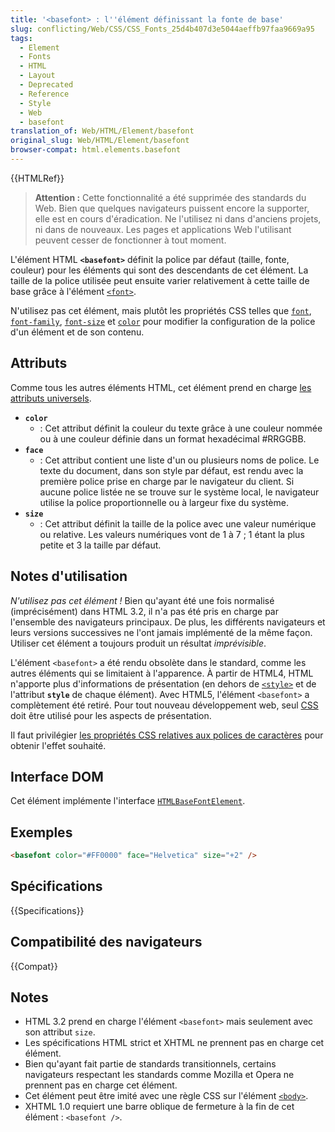 ```yaml
---
title: '<basefont> : l''élément définissant la fonte de base'
slug: conflicting/Web/CSS/CSS_Fonts_25d4b407d3e5044aeffb97faa9669a95
tags:
  - Element
  - Fonts
  - HTML
  - Layout
  - Deprecated
  - Reference
  - Style
  - Web
  - basefont
translation_of: Web/HTML/Element/basefont
original_slug: Web/HTML/Element/basefont
browser-compat: html.elements.basefont
---
```

{{HTMLRef}}

> **Attention :** Cette fonctionnalité a été supprimée des standards du Web. Bien que quelques navigateurs puissent encore la supporter, elle est en cours d'éradication. Ne l'utilisez ni dans d'anciens projets, ni dans de nouveaux. Les pages et applications Web l'utilisant peuvent cesser de fonctionner à tout moment.

L'élément HTML **`<basefont>`** définit la police par défaut (taille, fonte, couleur) pour les éléments qui sont des descendants de cet élément. La taille de la police utilisée peut ensuite varier relativement à cette taille de base grâce à l'élément [`<font>`](/fr/docs/Web/HTML/Element/font).

N'utilisez pas cet élément, mais plutôt les propriétés CSS telles que [`font`](/fr/docs/Web/CSS/font), [`font-family`](/fr/docs/Web/CSS/font-family), [`font-size`](/fr/docs/Web/CSS/font-size) et [`color`](/fr/docs/Web/CSS/color) pour modifier la configuration de la police d'un élément et de son contenu.

## Attributs

Comme tous les autres éléments HTML, cet élément prend en charge [les attributs universels](/fr/docs/Web/HTML/Global_attributes).

- **`color`**
  - : Cet attribut définit la couleur du texte grâce à une couleur nommée ou à une couleur définie dans un format hexadécimal #RRGGBB.
- **`face`**
  - : Cet attribut contient une liste d'un ou plusieurs noms de police. Le texte du document, dans son style par défaut, est rendu avec la première police prise en charge par le navigateur du client. Si aucune police listée ne se trouve sur le système local, le navigateur utilise la police proportionnelle ou à largeur fixe du système.
- **`size`**
  - : Cet attribut définit la taille de la police avec une valeur numérique ou relative. Les valeurs numériques vont de 1 à 7 ; 1 étant la plus petite et 3 la taille par défaut.

## Notes d'utilisation

_N'utilisez pas cet élément !_ Bien qu'ayant été une fois normalisé (imprécisément) dans HTML 3.2, il n'a pas été pris en charge par l'ensemble des navigateurs principaux. De plus, les différents navigateurs et leurs versions successives ne l'ont jamais implémenté de la même façon. Utiliser cet élément a toujours produit un résultat _imprévisible_.

L'élément `<basefont>` a été rendu obsolète dans le standard, comme les autres éléments qui se limitaient à l'apparence. À partir de HTML4, HTML n'apporte plus d'informations de présentation (en dehors de [`<style>`](/fr/docs/Web/HTML/Element/style) et de l'attribut **`style`** de chaque élément). Avec HTML5, l'élément `<basefont>` a complètement été retiré. Pour tout nouveau développement web, seul [CSS](/fr/docs/Web/CSS) doit être utilisé pour les aspects de présentation.

Il faut privilégier [les propriétés CSS relatives aux polices de caractères](/fr/docs/Web/CSS/CSS_Fonts) pour obtenir l'effet souhaité.

## Interface DOM

Cet élément implémente l'interface [`HTMLBaseFontElement`](/fr/docs/Web/API/HTMLBaseFontElement).

## Exemples

```html
<basefont color="#FF0000" face="Helvetica" size="+2" />
```

## Spécifications

{{Specifications}}

## Compatibilité des navigateurs

{{Compat}}

## Notes

- HTML 3.2 prend en charge l'élément `<basefont>` mais seulement avec son attribut `size`.
- Les spécifications HTML strict et XHTML ne prennent pas en charge cet élément.
- Bien qu'ayant fait partie de standards transitionnels, certains navigateurs respectant les standards comme Mozilla et Opera ne prennent pas en charge cet élément.
- Cet élément peut être imité avec une règle CSS sur l'élément [`<body>`](/fr/docs/Web/HTML/Element/body).
- XHTML 1.0 requiert une barre oblique de fermeture à la fin de cet élément : `<basefont />`.
